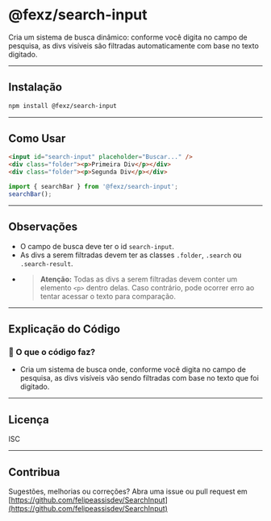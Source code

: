 # @fexz/search-input

Cria um sistema de busca dinâmico: conforme você digita no campo de pesquisa, as divs visíveis são filtradas automaticamente com base no texto digitado.

---

## Instalação

```bash
npm install @fexz/search-input
```

---

## Como Usar

```html
<input id="search-input" placeholder="Buscar..." />
<div class="folder"><p>Primeira Div</p></div>
<div class="folder"><p>Segunda Div</p></div>
```

```js
import { searchBar } from '@fexz/search-input';
searchBar();
```

---

## Observações

- O campo de busca deve ter o id `search-input`.
- As divs a serem filtradas devem ter as classes `.folder`, `.search` ou `.search-result`.
- > **Atenção:** Todas as divs a serem filtradas devem conter um elemento `<p>` dentro delas. Caso contrário, pode ocorrer erro ao tentar acessar o texto para comparação.

---

## Explicação do Código

### 📌 O que o código faz?
- Cria um sistema de busca onde, conforme você digita no campo de pesquisa, as divs visíveis vão sendo filtradas com base no texto que foi digitado.

---

## Licença

ISC

---

## Contribua

Sugestões, melhorias ou correções? Abra uma issue ou pull request em [https://github.com/felipeassisdev/SearchInput](https://github.com/felipeassisdev/SearchInput)